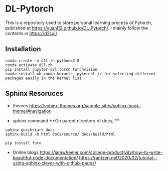 # DL-Pytorch

<!-- start DL-Pytorch -->

This is a repository used to store personal learning process of Pytorch, published at https://yuanl12.github.io/DL-Pytorch/. I mainly follow the contents in https://d2l.ai/.

<!-- end DL-Pytorch -->

## Installation
```
conda create -n d2l-zh python=3.8
conda activate d2l-zh
pip install jupyter d2l torch torchvision
conda install nb_conda_kernels ipykernel // for selecting different packages easily in the kernel list
```

## Sphinx Resoruces
- themes
https://sphinx-themes.org/sample-sites/sphinx-book-theme/#navigation

- sphinx command
**On parent directory of docs, **
```
sphinx-quickstart docs
sphinx-build -b html docs/source/ docs/build/html

pip install furo
```

- Online blogs
https://jamwheeler.com/college-productivity/how-to-write-beautiful-code-documentation/
https://rantzen.net/2020/02/tutorial--using-sphinx-clever-with-github-pages/